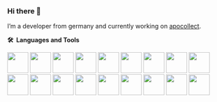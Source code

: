 ### Hi there 👋

I’m a developer from germany and currently working on [apocollect](https://apocollect.de). 



<b>🛠️&nbsp;&nbsp;Languages&nbsp;and&nbsp;Tools</b>
<br/>
<p>
<img src="https://cdn.jsdelivr.net/gh/devicons/devicon/icons/laravel/laravel-plain-wordmark.svg" width="48" height="48"/>
<img src="https://cdn.jsdelivr.net/gh/devicons/devicon/icons/vuejs/vuejs-original-wordmark.svg" width="48" height="48"/>
<img src="https://cdn.jsdelivr.net/gh/devicons/devicon/icons/php/php-plain.svg" width="48" height="48"/>
<img src="https://cdn.jsdelivr.net/gh/devicons/devicon/icons/tailwindcss/tailwindcss-original-wordmark.svg" width="48" height="48"/>
<img src="https://cdn.jsdelivr.net/gh/devicons/devicon/icons/git/git-plain-wordmark.svg" width="48" height="48"/>
<img src="https://cdn.jsdelivr.net/gh/devicons/devicon/icons/docker/docker-plain-wordmark.svg" width="48" height="48"/>
<img src="https://cdn.jsdelivr.net/gh/devicons/devicon/icons/bash/bash-original.svg" width="48" height="48"/>
<img src="https://cdn.jsdelivr.net/gh/devicons/devicon/icons/html5/html5-plain.svg" width="48" height="48"/>
<img src="https://cdn.jsdelivr.net/gh/devicons/devicon/icons/javascript/javascript-original.svg" width="48" height="48"/>
<img src="https://cdn.jsdelivr.net/gh/devicons/devicon/icons/ionic/ionic-original.svg" width="48" height="48"/>
<img src="https://cdn.jsdelivr.net/gh/devicons/devicon/icons/linux/linux-plain.svg" width="48" height="48"/>
<img src="https://cdn.jsdelivr.net/gh/devicons/devicon/icons/mysql/mysql-plain-wordmark.svg" width="48" height="48"/>
<img src="https://cdn.jsdelivr.net/gh/devicons/devicon/icons/nginx/nginx-original.svg" width="48" height="48"/>
<img src="https://cdn.jsdelivr.net/gh/devicons/devicon/icons/redis/redis-plain-wordmark.svg" width="48" height="48"/>
<img src="https://cdn.jsdelivr.net/gh/devicons/devicon/icons/ubuntu/ubuntu-plain-wordmark.svg" width="48" height="48"/>
<img src="https://cdn.jsdelivr.net/gh/devicons/devicon/icons/unity/unity-original-wordmark.svg" width="48" height="48"/>
<img src="https://cdn.jsdelivr.net/gh/devicons/devicon/icons/vscode/vscode-original-wordmark.svg" width="48" height="48"/>
<img src="https://cdn.jsdelivr.net/gh/devicons/devicon/icons/yarn/yarn-original-wordmark.svg" width="48" height="48"/>
</p>
